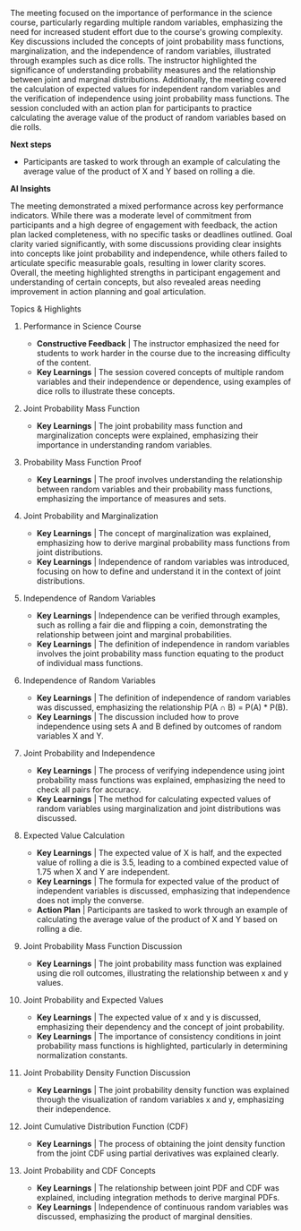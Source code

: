 The meeting focused on the importance of performance in the science course,
particularly regarding multiple random variables, emphasizing the need for
increased student effort due to the course's growing complexity. Key discussions
included the concepts of joint probability mass functions, marginalization, and
the independence of random variables, illustrated through examples such as dice
rolls. The instructor highlighted the significance of understanding probability
measures and the relationship between joint and marginal distributions.
Additionally, the meeting covered the calculation of expected values for
independent random variables and the verification of independence using joint
probability mass functions. The session concluded with an action plan for
participants to practice calculating the average value of the product of random
variables based on die rolls.

**Next steps**
 * Participants are tasked to work through an example of calculating the average
   value of the product of X and Y based on rolling a die.

**AI Insights** 

The meeting demonstrated a mixed performance across key performance indicators.
While there was a moderate level of commitment from participants and a high
degree of engagement with feedback, the action plan lacked completeness, with no
specific tasks or deadlines outlined. Goal clarity varied significantly, with
some discussions providing clear insights into concepts like joint probability
and independence, while others failed to articulate specific measurable goals,
resulting in lower clarity scores. Overall, the meeting highlighted strengths in
participant engagement and understanding of certain concepts, but also revealed
areas needing improvement in action planning and goal articulation.

Topics & Highlights
 1.  Performance in Science Course
     * **Constructive Feedback** | The instructor emphasized the need for students
       to work harder in the course due to the increasing difficulty of the
       content.
     * **Key Learnings** | The session covered concepts of multiple random variables
       and their independence or dependence, using examples of dice rolls to
       illustrate these concepts.
       
 2.  Joint Probability Mass Function
     * **Key Learnings** | The joint probability mass function and marginalization
       concepts were explained, emphasizing their importance in understanding
       random variables.
       
 3.  Probability Mass Function Proof
     * **Key Learnings** | The proof involves understanding the relationship between
       random variables and their probability mass functions, emphasizing the
       importance of measures and sets.
       
 4.  Joint Probability and Marginalization
     * **Key Learnings** | The concept of marginalization was explained, emphasizing
       how to derive marginal probability mass functions from joint
       distributions.
     * **Key Learnings** | Independence of random variables was introduced, focusing
       on how to define and understand it in the context of joint distributions.
       
 5.  Independence of Random Variables
     * **Key Learnings** | Independence can be verified through examples, such as
       rolling a fair die and flipping a coin, demonstrating the relationship
       between joint and marginal probabilities.
     * **Key Learnings** | The definition of independence in random variables
       involves the joint probability mass function equating to the product of
       individual mass functions.
       
 6.  Independence of Random Variables
     * **Key Learnings** | The definition of independence of random variables was
       discussed, emphasizing the relationship P(A ∩ B) = P(A) * P(B).
     * **Key Learnings** | The discussion included how to prove independence using
       sets A and B defined by outcomes of random variables X and Y.
       
 7.  Joint Probability and Independence
     * **Key Learnings** | The process of verifying independence using joint
       probability mass functions was explained, emphasizing the need to check
       all pairs for accuracy.
     * **Key Learnings** | The method for calculating expected values of random
       variables using marginalization and joint distributions was discussed.
       
 8.  Expected Value Calculation
     * **Key Learnings** | The expected value of X is half, and the expected value
       of rolling a die is 3.5, leading to a combined expected value of 1.75
       when X and Y are independent.
     * **Key Learnings** | The formula for expected value of the product of
       independent variables is discussed, emphasizing that independence does
       not imply the converse.
     * **Action Plan** | Participants are tasked to work through an example of
       calculating the average value of the product of X and Y based on rolling
       a die.
       
 9.  Joint Probability Mass Function Discussion
     * **Key Learnings** | The joint probability mass function was explained using
       die roll outcomes, illustrating the relationship between x and y values.
       
 10. Joint Probability and Expected Values
     * **Key Learnings** | The expected value of x and y is discussed, emphasizing
       their dependency and the concept of joint probability.
     * **Key Learnings** | The importance of consistency conditions in joint
       probability mass functions is highlighted, particularly in determining
       normalization constants.
       
 11. Joint Probability Density Function Discussion
     * **Key Learnings** | The joint probability density function was explained
       through the visualization of random variables x and y, emphasizing their
       independence.
       
 12. Joint Cumulative Distribution Function (CDF)
     * **Key Learnings** | The process of obtaining the joint density function from
       the joint CDF using partial derivatives was explained clearly.
       
 13. Joint Probability and CDF Concepts
     * **Key Learnings** | The relationship between joint PDF and CDF was explained,
       including integration methods to derive marginal PDFs.
     * **Key Learnings** | Independence of continuous random variables was
       discussed, emphasizing the product of marginal densities.
       